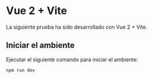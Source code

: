 # Vue 2 + Vite

La siguiente prueba ha sido desarrollado con Vue 2 + Vite. 

## Iniciar el ambiente

Ejecutar el siguiente comando para iniciar el ambiente: 
  ```sh
npm run dev
```

